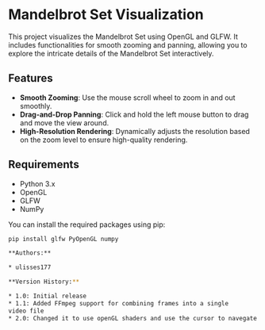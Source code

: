 # Mandelbrot Set Visualization

This project visualizes the Mandelbrot Set using OpenGL and GLFW. It includes functionalities for smooth zooming and panning, allowing you to explore the intricate details of the Mandelbrot Set interactively.

## Features

- **Smooth Zooming**: Use the mouse scroll wheel to zoom in and out smoothly.
- **Drag-and-Drop Panning**: Click and hold the left mouse button to drag and move the view around.
- **High-Resolution Rendering**: Dynamically adjusts the resolution based on the zoom level to ensure high-quality rendering.

## Requirements

- Python 3.x
- OpenGL
- GLFW
- NumPy

You can install the required packages using pip:

```sh
pip install glfw PyOpenGL numpy

**Authors:**

* ulisses177

**Version History:**

* 1.0: Initial release
* 1.1: Added FFmpeg support for combining frames into a single 
video file
* 2.0: Changed it to use openGL shaders and use the cursor to navegate the set.
